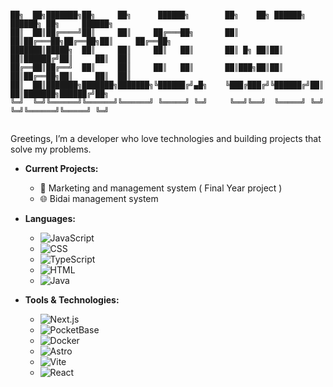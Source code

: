 ```plaintext

██╗  ██╗███████╗██╗     ██╗      ██████╗        ██╗    ██╗ ██████╗ ██████╗ ██╗     ██████╗    
██║  ██║██╔════╝██║     ██║     ██╔═══██╗       ██║    ██║██╔═══██╗██╔══██╗██║     ██╔══██╗   
███████║█████╗  ██║     ██║     ██║   ██║       ██║ █╗ ██║██║   ██║██████╔╝██║     ██║  ██║   
██╔══██║██╔══╝  ██║     ██║     ██║   ██║       ██║███╗██║██║   ██║██╔══██╗██║     ██║  ██║   
██║  ██║███████╗███████╗███████╗╚██████╔╝▄█╗    ╚███╔███╔╝╚██████╔╝██║  ██║███████╗██████╔╝██╗
╚═╝  ╚═╝╚══════╝╚══════╝╚══════╝ ╚═════╝ ╚═╝     ╚══╝╚══╝  ╚═════╝ ╚═╝  ╚═╝╚══════╝╚═════╝ ╚═╝
                                                                                              
````

Greetings, I’m a developer who love technologies and building projects that solve my problems.

- **Current Projects:**
  - 🔐 Marketing and management system ( Final Year project )
  - 🌐 Bidai management system

- **Languages:** 
  - ![JavaScript](https://img.shields.io/badge/-JavaScript-F7DF1E?style=flat&logo=javascript&logoColor=black)
  - ![CSS](https://img.shields.io/badge/-CSS-1572B6?style=flat&logo=css3&logoColor=white)
  - ![TypeScript](https://img.shields.io/badge/-TypeScript-3178C6?style=flat&logo=typescript&logoColor=white)
  - ![HTML](https://img.shields.io/badge/-HTML-E34F26?style=flat&logo=html5&logoColor=white)
  - ![Java](https://img.shields.io/badge/-Java-007396?style=flat&logo=java&logoColor=white)

- **Tools & Technologies:** 
  - ![Next.js](https://img.shields.io/badge/-Next.js-000000?style=flat&logo=nextdotjs&logoColor=white)
  - ![PocketBase](https://img.shields.io/badge/-PocketBase-0769AD?style=flat&logo=pocketbase&logoColor=white)
  - ![Docker](https://img.shields.io/badge/-Docker-2496ED?style=flat&logo=docker&logoColor=white)
  - ![Astro](https://img.shields.io/badge/-Astro-FF5A03?style=flat&logo=astro&logoColor=white)
  - ![Vite](https://img.shields.io/badge/-Vite-646CFF?style=flat&logo=vite&logoColor=white)
  - ![React](https://img.shields.io/badge/-React-61DAFB?style=flat&logo=react&logoColor=black)

<!---
- **Fun Fact:**
  - I’m always looking to learn new things, from low-level embedded systems to high-level web frameworks!

```plaintext
     ________________________________
    /                                \
   |     Thanks for stopping by!      |
   |    Happy coding and feel free    |
   |   to explore my repositories!    |
    \_____________________  __________/
                          \/
                           \     ^__^
                            \    (oo)\_______
                                 (__)\       )\/\
                                     ||----w |
                                     ||     ||
```
-->
